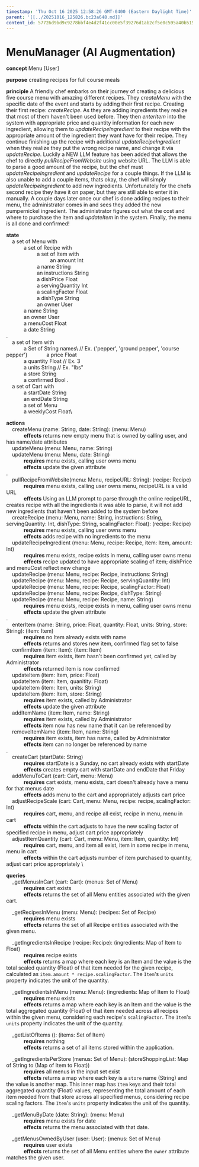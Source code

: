 ```yaml
---
timestamp: 'Thu Oct 16 2025 12:58:26 GMT-0400 (Eastern Daylight Time)'
parent: '[[../20251016_125826.bc23a648.md]]'
content_id: 57726d9bd9c9278bbf4e4d2f41cc00e5f39276d1ab2cf5e0c595a40b51514f65
---
```


# MenuManager (AI Augmentation)

**concept** Menu \[User]

**purpose** creating recipes for full course meals

**principle** A friendly chef embarks on their journey of creating a delicious five course menu with amazing different recipes. They *createMenu* with the specific date of the event and starts by adding their first recipe. Creating their first recipe: *createRecipe*. As they are adding ingredients they realize that most of them haven't been used before. They then *enterItem* into the system with appropriate price and quantity information for each new ingredient, allowing them to *updateRecipeIngredient* to their recipe with the appropriate amount of the ingredient they want have for their recipe. They continue finishing up the recipe with additional *updateRecipeIngredient* when they realize they put the wrong recipe name, and change it via *updateRecipe*. Luckily a NEW LLM feature has been added that allows the chef to directly *pullRecipeFromWebsite* using website URL. The LLM is able to parse a good amount of the recipe, but the chef must *updateRecipeIngredient* and *updateRecipe* for a couple things. If the LLM is also unable to add a couple items, thats okay, the chef will simply *updateRecipeIngredient* to add new ingredients. Unfortunately for the chefs second recipe they have it on paper, but they are still able to enter it in manually. A couple days later once our chef is done adding recipes to their menu, the administrator comes in and sees they added the new pumpernickel ingredient. The administrator figures out what the cost and where to purchase the item and *updateItem* in the system. Finally, the menu is all done and confirmed!

**state**\
    a set of Menu with\
            a set of Recipe with\
                     a set of Item with\
                              an amount Int\
                     a name String\
                     an instructions String\
                     a dishPrice Float\
                     a servingQuantity Int\
                     a scalingFactor Float\
                     a dishType String\
                     an owner User\
            a name String\
            an owner User\
            a menuCost Float\
            a date String\
.\
    a set of Item with\
            a Set of String names\ // Ex. {'pepper', 'ground pepper', 'course pepper'}
            a price Float\
            a quantity Float // Ex. 3\
            a units String // Ex. "lbs"\
            a store String\
            a confirmed Bool
.\
    a set of Cart with\
            a startDate String\
            an endDate String\
            a set of Menu\
            a weeklyCost Float\\

**actions**\
    createMenu (name: String, date: String): (menu: Menu)\
            **effects** returns new empty menu that is owned by calling user, and has name/date attributes\
    updateMenu (menu: Menu, name: String)\
    updateMenu (menu: Menu, date: String)\
            **requires** menu exists, calling user owns menu\
            **effects** update the given attribute\
.\
    pullRecipeFromWebsite(menu: Menu, recipeURL: String): (recipe: Recipe)\
            **requires** menu exists, calling user owns menu, recipeURL is a valid URL\
            **effects** Using an LLM prompt to parse through the online recipeURL, creates recipe with all the ingredients it was able to parse, it will not add new ingredients that haven't been added to the system before \
    createRecipe (menu: Menu, name: String, instructions: String, servingQuantity: Int, dishType: String, scalingFactor: Float): (recipe: Recipe)\
            **requires** menu exists, calling user owns menu \
            **effects** adds recipe with no ingredients to the menu\
    updateRecipeIngredient (menu: Menu, recipe: Recipe, item: Item, amount: Int)\
            **requires** menu exists, recipe exists in menu, calling user owns menu\
            **effects** recipe updated to have appropriate scaling of item; dishPrice and menuCost reflect new change\
    updateRecipe (menu: Menu, recipe: Recipe, instructions: String)\
    updateRecipe (menu: Menu, recipe: Recipe, servingQuantity: Int)\
    updateRecipe (menu: Menu, recipe: Recipe, scalingFactor: Float)\
    updateRecipe (menu: Menu, recipe: Recipe, dishType: String)\
    updateRecipe (menu: Menu, recipe: Recipe, name: String)\
            **requires** menu exists, recipe exists in menu, calling user owns menu\
            **effects** update the given attribute\
.\
    enterItem (name: String, price: Float, quantity: Float, units: String, store: String): (item: Item)\
            **requires** no Item already exists with name\
            **effects** returns and stores new item, confirmed flag set to false\
    confirmItem (item: Item): (item: Item)\
            **requires** item exists, item hasn't been confirmed yet, called by Administrator\
            **effects** returned item is now confirmed\
    updateItem (item: Item, price: Float)\
    updateItem (item: Item, quanitity: Float)\
    updateItem (item: Item, units: String)\
    updateItem (item: Item, store: String)\
            **requires** item exists, called by Administrator\
            **effects** update the given attribute\
    addItemName (item: Item, name: String)\
            **requires** item exists, called by Administrator\
            **effects** item now has new name that it can be referenced by\
    removeItemName (item: Item, name: String)\
            **requires** item exists, item has name, called by Administrator\
            **effects** item can no longer be referenced by name\
.\
    createCart (startDate: String)\
            **requires** startDate is a Sunday, no cart already exists with startDate\
            **effects** creates empty cart with startDate and endDate that Friday\
    addMenuToCart (cart: Cart, menu: Menu)\
            **requires** cart exists, menu exists, cart doesn't already have a menu for that menus date\
            **effects** adds menu to the cart and appropriately adjusts cart price\
    adjustRecipeScale (cart: Cart, menu: Menu, recipe: recipe, scalingFactor: Int)\
            **requires** cart, menu, and recipe all exist, recipe in menu, menu in cart\
            **effects** within the cart adjusts to have the new scaling factor of specified recipe in menu, adjust cart price appropriately \
    adjustItemQuantity (cart: Cart, menu: Menu, item: Item, quantity: Int)\
            **requires** cart, menu, and item all exist, item in some recipe in menu, menu in cart\
            **effects** within the cart adjusts number of item purchased to quantity, adjust cart price appropriately \\

**queries**\
    \_getMenusInCart (cart: Cart): (menus: Set of Menu)\
            **requires** cart exists\
            **effects** returns the set of all Menu entities associated with the given cart.

    \_getRecipesInMenu (menu: Menu): (recipes: Set of Recipe)\
            **requires** menu exists\
            **effects** returns the set of all Recipe entities associated with the given menu.

    \_getIngredientsInRecipe (recipe: Recipe): (ingredients: Map of Item to Float)\
            **requires** recipe exists\
            **effects** returns a map where each key is an Item and the value is the total scaled quantity (Float) of that item needed for the given recipe, calculated as `item.amount * recipe.scalingFactor`. The `Item`'s `units` property indicates the unit of the quantity.

    \_getIngredientsInMenu (menu: Menu): (ingredients: Map of Item to Float)\
            **requires** menu exists\
            **effects** returns a map where each key is an Item and the value is the total aggregated quantity (Float) of that item needed across all recipes within the given menu, considering each recipe's `scalingFactor`. The `Item`'s `units` property indicates the unit of the quantity.

    \_getListOfItems (): (items: Set of Item)\
            **requires** nothing\
            **effects** returns a set of all items stored within the application.

    \_getIngredientsPerStore (menus: Set of Menu): (storeShoppingList: Map of String to (Map of Item to Float))\
            **requires** all menus in the input set exist\
            **effects** returns a map where each key is a `store` name (String) and the value is another map. This inner map has `Item` keys and their total aggregated quantity (Float) values, representing the total amount of each item needed from that store across all specified menus, considering recipe scaling factors. The `Item`'s `units` property indicates the unit of the quantity.

    \_getMenuByDate (date: String): (menu: Menu)\
            **requires** menu exists for date\
            **effects** returns the menu associated with that date.

    \_getMenusOwnedByUser (user: User): (menus: Set of Menu)\
            **requires** user exists\
            **effects** returns the set of all Menu entities where the `owner` attribute matches the given user.
